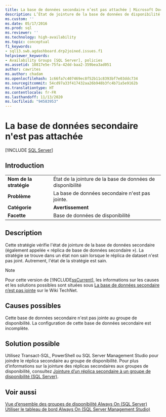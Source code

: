 ```yaml
---
title: La base de données secondaire n’est pas attachée | Microsoft Docs
description: L’État de jointure de la base de données de disponibilité vérifie l’état de jointure de la base de données secondaire dans le cadre de la gestion basée sur des stratégies pour groupes de disponibilité Always On.
ms.custom: ''
ms.date: 05/17/2016
ms.prod: sql
ms.reviewer: ''
ms.technology: high-availability
ms.topic: conceptual
f1_keywords:
- sql13.swb.agdashboard.drp2joined.issues.f1
helpviewer_keywords:
- Availability Groups [SQL Server], policies
ms.assetid: 10817e5e-75fa-42dd-baa2-359bea3ad051
author: cawrites
ms.author: chadam
ms.openlocfilehash: 1c66fa7c407469ec8f52b11c8393bf7e03ddc734
ms.sourcegitcommit: 54cd97a33f417432aa26b948b3fc4b71a5e9162b
ms.translationtype: HT
ms.contentlocale: fr-FR
ms.lasthandoff: 11/13/2020
ms.locfileid: "94583953"
---
```

# <a name="secondary-database-is-not-joined"></a>La base de données secondaire n'est pas attachée
[!INCLUDE [SQL Server](../../../includes/applies-to-version/sqlserver.md)]
    
## <a name="introduction"></a>Introduction  
  
|||  
|-|-|  
|**Nom de la stratégie**|État de la jointure de la base de données de disponibilité|  
|**Problème**|La base de données secondaire n'est pas jointe.|  
|**Catégorie**|**Avertissement**|  
|**Facette**|Base de données de disponibilité|  
  
## <a name="description"></a>Description  
 Cette stratégie vérifie l'état de jointure de la base de données secondaire (également appelée « réplica de base de données secondaire »). La stratégie se trouve dans un état non sain lorsque le réplica de dataset n'est pas joint. Autrement, l'état de la stratégie est sain.  
  
> [!NOTE]  
>  Pour cette version de [!INCLUDE[ssCurrent](../../../includes/sscurrent-md.md)], les informations sur les causes et les solutions possibles sont situées sous [La base de données secondaire n’est pas jointe](https://go.microsoft.com/fwlink/p/?LinkId=220862) sur le Wiki TechNet.  
  
## <a name="possible-causes"></a>Causes possibles  
 Cette base de données secondaire n'est pas jointe au groupe de disponibilité. La configuration de cette base de données secondaire est incomplète.  
  
## <a name="possible-solution"></a>Solution possible  
 Utilisez Transact-SQL, PowerShell ou SQL Server Management Studio pour joindre le réplica secondaire au groupe de disponibilité. Pour plus d’informations sur la jointure des réplicas secondaires aux groupes de disponibilité, consultez [Jointure d’un réplica secondaire à un groupe de disponibilité (SQL Server)](https://msdn.microsoft.com/library/ff878473\(SQL.110\).aspx).  
  
## <a name="see-also"></a>Voir aussi  
 [Vue d’ensemble des groupes de disponibilité Always On &#40;SQL Server&#41;](../../../database-engine/availability-groups/windows/overview-of-always-on-availability-groups-sql-server.md)   
 [Utiliser le tableau de bord Always On &#40;SQL Server Management Studio&#41;](../../../database-engine/availability-groups/windows/use-the-always-on-dashboard-sql-server-management-studio.md)  
  
  

